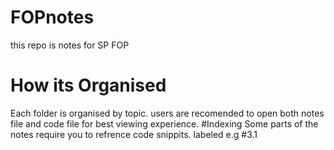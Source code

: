 # FOPnotes
this repo is notes for SP FOP
# How its Organised
Each folder is organised by topic.
users are recomended to open both notes file and code file for best viewing experience.
#Indexing
Some parts of the notes require you to refrence code snippits.
labeled e.g #3.1
